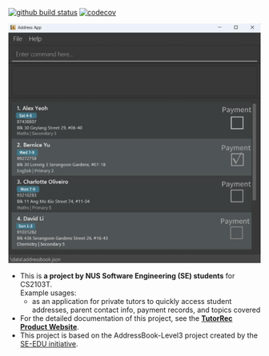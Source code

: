 [![github build status](https://github.com/AY2425S2-CS2103T-T16-4/tp/workflows/Java%20CI/badge.svg)](https://github.com/AY2425S2-CS2103T-T16-4/tp/actions)
[![codecov](https://codecov.io/gh/AY2425S2-CS2103T-T16-4/tp/branch/master/graph/badge.svg?token=IY7FFZJ7YL)](https://codecov.io/gh/AY2425S2-CS2103T-T16-4/tp)

![Ui](docs/images/Ui.png)

* This is **a project by NUS Software Engineering (SE) students** for CS2103T.<br>
  Example usages:
  * as an application for private tutors to quickly access student addresses, parent contact info, payment records, and topics covered
* For the detailed documentation of this project, see the **[TutorRec Product Website](https://ay2425s2-cs2103t-t16-4.github.io/tp)**.
* This project is based on the AddressBook-Level3 project created by the [SE-EDU initiative](https://se-education.org).
